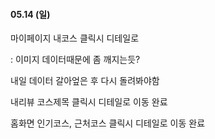 #### 05.14 (일)



마이페이지 내코스 클릭시 디테일로

: 이미지 데이터때문에 좀 깨지는듯? 

내일 데이터 갈아엎은 후 다시 돌려봐야함



내리뷰 코스제목 클릭시 디테일로 이동 완료



홈화면 인기코스, 근처코스 클릭시 디테일로 이동 완료


